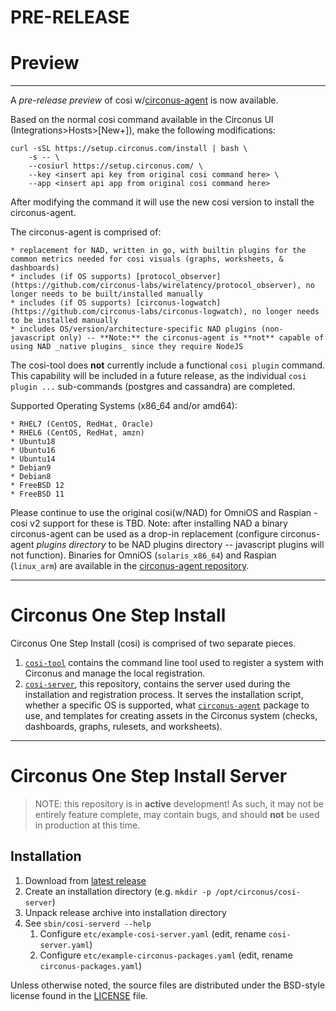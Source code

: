 # PRE-RELEASE

# Preview

---

A _pre-release preview_ of cosi w/[circonus-agent](https://github.com/circonus-labs/circonus-agent) is now available.

Based on the normal cosi command available in the Circonus UI (Integrations>Hosts>[New+]), make the following modifications:

```
curl -sSL https://setup.circonus.com/install | bash \
    -s -- \
    --cosiurl https://setup.circonus.com/ \
    --key <insert api key from original cosi command here> \
    --app <insert api app from original cosi command here>
```

After modifying the command it will use the new cosi version to install the circonus-agent.

The circonus-agent is comprised of:

    * replacement for NAD, written in go, with builtin plugins for the common metrics needed for cosi visuals (graphs, worksheets, & dashboards)
    * includes (if OS supports) [protocol_observer](https://github.com/circonus-labs/wirelatency/protocol_observer), no longer needs to be built/installed manually
    * includes (if OS supports) [circonus-logwatch](https://github.com/circonus-labs/circonus-logwatch), no longer needs to be installed manually
    * includes OS/version/architecture-specific NAD plugins (non-javascript only) -- **Note:** the circonus-agent is **not** capable of using NAD _native plugins_ since they require NodeJS

The cosi-tool does **not** currently include a functional `cosi plugin` command. This capability will be included in a future release, as the individual `cosi plugin ...` sub-commands (postgres and cassandra) are completed.

Supported Operating Systems (x86_64 and/or amd64):

    * RHEL7 (CentOS, RedHat, Oracle)
    * RHEL6 (CentOS, RedHat, amzn)
    * Ubuntu18
    * Ubuntu16
    * Ubuntu14
    * Debian9
    * Debian8
    * FreeBSD 12
    * FreeBSD 11

Please continue to use the original cosi(w/NAD) for OmniOS and Raspian - cosi v2 support for these is TBD. Note: after installing NAD a binary circonus-agent can be used as a drop-in replacement (configure circonus-agent _plugins directory_ to be NAD plugins directory -- javascript plugins will not function). Binaries for OmniOS (`solaris_x86_64`) and Raspian (`linux_arm`) are available in the [circonus-agent repository](https://github.com/circonus-labs/circonus-agent/releases/latest).

---

# Circonus One Step Install

Circonus One Step Install (cosi) is comprised of two separate pieces.

1. [`cosi-tool`](https://github.com/circonus-labs/cosi-tool) contains the command line tool used to register a system with Circonus and manage the local registration.
1. [`cosi-server`](https://github.com/circonus-labs/cosi-server), this repository, contains the server used during the installation and registration process. It serves the installation script, whether a specific OS is supported, what [`circonus-agent`](https://github.com/circonus-labs/circonus-agent) package to use, and templates for creating assets in the Circonus system (checks, dashboards, graphs, rulesets, and worksheets).

---

# Circonus One Step Install Server

> NOTE: this repository is in **active** development! As such, it may not be entirely feature complete, may contain bugs, and should **not** be used in production at this time.

## Installation

1. Download from [latest release](https://github.com/circonus-labs/cosi-server/releases/latest)
1. Create an installation directory (e.g. `mkdir -p /opt/circonus/cosi-server`)
1. Unpack release archive into installation directory
1. See `sbin/cosi-serverd --help`
    1. Configure `etc/example-cosi-server.yaml` (edit, rename `cosi-server.yaml`)
    1. Configure `etc/example-circonus-packages.yaml` (edit, rename `circonus-packages.yaml`)

Unless otherwise noted, the source files are distributed under the BSD-style license found in the [LICENSE](LICENSE) file.
